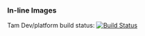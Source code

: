 ### In-line Images

Tam Dev/platform build status:  [![Build Status](https://docs.mattermost.com/_images/icon-76x76.png)](https://docs.mattermost.com/_images/icon-76x76.png)
